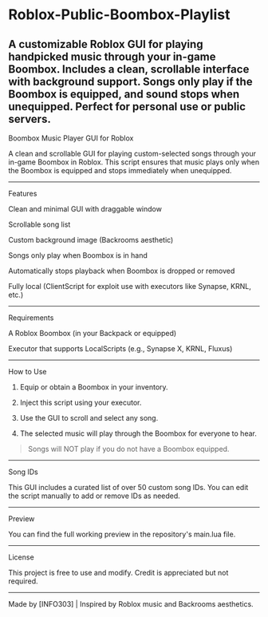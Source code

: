 # Roblox-Public-Boombox-Playlist
A customizable Roblox GUI for playing handpicked music through your in-game Boombox. Includes a clean, scrollable interface with background support. Songs only play if the Boombox is equipped, and sound stops when unequipped. Perfect for personal use or public servers.
----------------------------------------------
Boombox Music Player GUI for Roblox

A clean and scrollable GUI for playing custom-selected songs through your in-game Boombox in Roblox. This script ensures that music plays only when the Boombox is equipped and stops immediately when unequipped.

 <!-- Optional preview image if hosted -->


---

Features

Clean and minimal GUI with draggable window

Scrollable song list

Custom background image (Backrooms aesthetic)

Songs only play when Boombox is in hand

Automatically stops playback when Boombox is dropped or removed

Fully local (ClientScript for exploit use with executors like Synapse, KRNL, etc.)



---

Requirements

A Roblox Boombox (in your Backpack or equipped)

Executor that supports LocalScripts (e.g., Synapse X, KRNL, Fluxus)



---

How to Use

1. Equip or obtain a Boombox in your inventory.


2. Inject this script using your executor.


3. Use the GUI to scroll and select any song.


4. The selected music will play through the Boombox for everyone to hear.



> Songs will NOT play if you do not have a Boombox equipped.




---

Song IDs

This GUI includes a curated list of over 50 custom song IDs. You can edit the script manually to add or remove IDs as needed.


---

Preview

You can find the full working preview in the repository's main.lua file.


---

License

This project is free to use and modify. Credit is appreciated but not required.


---

Made by [INFO303] | Inspired by Roblox music and Backrooms aesthetics.

